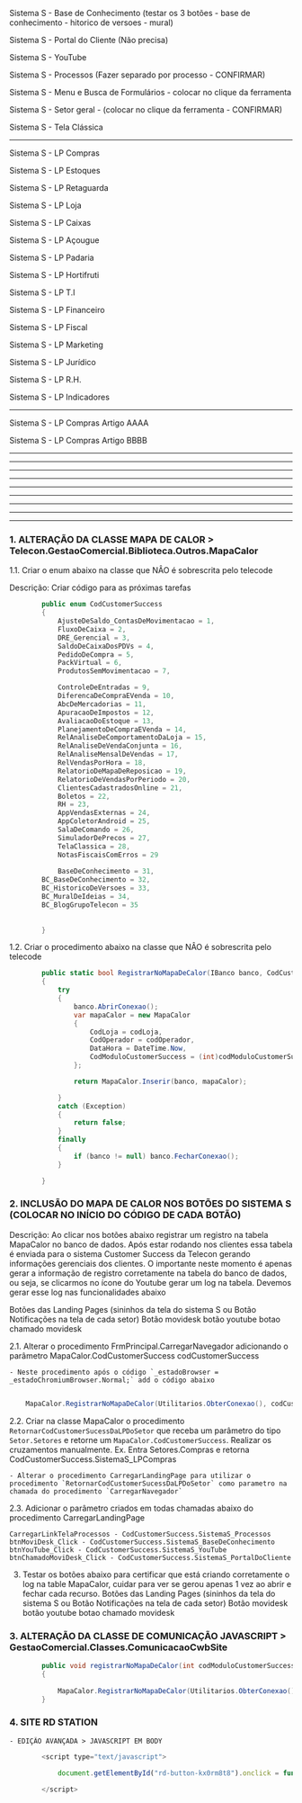 Sistema S - Base de Conhecimento (testar os 3 botões - base de conhecimento - hitorico de versoes - mural)

Sistema S - Portal do Cliente (Não precisa)

Sistema S - YouTube 

Sistema S - Processos (Fazer separado por processo - CONFIRMAR)

Sistema S - Menu e Busca de Formulários - colocar no clique da ferramenta

Sistema S - Setor geral - (colocar no clique da ferramenta - CONFIRMAR)

Sistema S - Tela Clássica 

--------------------------------------------------------------------------------------

Sistema S - LP Compras

Sistema S - LP Estoques

Sistema S - LP Retaguarda

Sistema S - LP Loja

Sistema S - LP Caixas

Sistema S - LP Açougue

Sistema S - LP Padaria

Sistema S - LP Hortifruti

Sistema S - LP T.I

Sistema S - LP Financeiro

Sistema S - LP Fiscal

Sistema S - LP Marketing

Sistema S - LP Jurídico

Sistema S - LP R.H.

Sistema S - LP Indicadores

--------------------------------------------------------------------------------------

Sistema S - LP Compras Artigo AAAA

Sistema S - LP Compras Artigo BBBB

--------------------------------------------------------------------------------------
--------------------------------------------------------------------------------------
--------------------------------------------------------------------------------------
--------------------------------------------------------------------------------------
--------------------------------------------------------------------------------------
--------------------------------------------------------------------------------------
--------------------------------------------------------------------------------------
--------------------------------------------------------------------------------------
--------------------------------------------------------------------------------------

### 1. ALTERAÇÃO DA CLASSE MAPA DE CALOR > Telecon.GestaoComercial.Biblioteca.Outros.MapaCalor

1.1. Criar o enum abaixo na classe que NÂO é sobrescrita pelo telecode

Descrição: Criar código para as próximas tarefas

``` csharp
        public enum CodCustomerSuccess
        {
            AjusteDeSaldo_ContasDeMovimentacao = 1,
            FluxoDeCaixa = 2,
            DRE_Gerencial = 3,
            SaldoDeCaixaDosPDVs = 4,
            PedidoDeCompra = 5,
            PackVirtual = 6,
            ProdutosSemMovimentacao = 7,

            ControleDeEntradas = 9,
            DiferencaDeCompraEVenda = 10,
            AbcDeMercadorias = 11,
            ApuracaoDeImpostos = 12,
            AvaliacaoDoEstoque = 13,
            PlanejamentoDeCompraEVenda = 14,
            RelAnaliseDeComportamentoDaLoja = 15,
            RelAnaliseDeVendaConjunta = 16,
            RelAnaliseMensalDeVendas = 17,
            RelVendasPorHora = 18,
            RelatorioDeMapaDeReposicao = 19,
            RelatorioDeVendasPorPeriodo = 20,
            ClientesCadastradosOnline = 21,
            Boletos = 22,
            RH = 23,
            AppVendasExternas = 24,
            AppColetorAndroid = 25,
            SalaDeComando = 26,
            SimuladorDePrecos = 27,
            TelaClassica = 28,
            NotasFiscaisComErros = 29
	    	    	    	    
     	    BaseDeConhecimento = 31,
	    BC_BaseDeConhecimento = 32,
	    BC_HistoricoDeVersoes = 33,
	    BC_MuralDeIdeias = 34,
	    BC_BlogGrupoTelecon = 35
	    
	    
        }
```


1.2. Criar o procedimento abaixo na classe que NÂO é sobrescrita pelo telecode

``` csharp
        public static bool RegistrarNoMapaDeCalor(IBanco banco, CodCustomerSuccess codModuloCustomerSuccess, int codOperador, int codLoja)
        {
            try
            {
                banco.AbrirConexao();
                var mapaCalor = new MapaCalor
                {
                    CodLoja = codLoja,
                    CodOperador = codOperador,
                    DataHora = DateTime.Now,
                    CodModuloCustomerSuccess = (int)codModuloCustomerSuccess
                };

                return MapaCalor.Inserir(banco, mapaCalor);

            }
            catch (Exception)
            {
                return false;
            }
            finally
            {
                if (banco != null) banco.FecharConexao();
            }

        }		
```



### 2. INCLUSÃO DO MAPA DE CALOR NOS BOTÕES DO SISTEMA S (COLOCAR NO INÍCIO DO CÓDIGO DE CADA BOTÃO)

Descrição: Ao clicar nos botões abaixo registrar um registro na tabela MapaCalor no banco de dados. Após estar rodando nos clientes essa tabela é enviada para o sistema Customer Success da Telecon gerando informações gerenciais dos clientes.
O importante neste momento é apenas gerar a informação de registro corretamente na tabela do banco de dados, ou seja, se clicarmos no ícone do Youtube gerar um log na tabela. Devemos gerar esse log nas funcionalidades abaixo

Botões das Landing Pages (sininhos da tela do sistema S ou Botão Notificações na tela de cada setor)
Botão movidesk
botão youtube
botao chamado  movidesk

2.1. Alterar o procedimento FrmPrincipal.CarregarNavegador adicionando o parâmetro MapaCalor.CodCustomerSuccess codCustomerSuccess

	- Neste procedimento após o código `_estadoBrowser = _estadoChromiumBrowser.Normal;` add o código abaixo
	
``` csharp

	MapaCalor.RegistrarNoMapaDeCalor(Utilitarios.ObterConexao(), codCustomerSuccess, VariaveisGlobais.CodOperador, VariaveisGlobais.CodLoja);	

```	

2.2. Criar na classe MapaCalor o procedimento `RetornarCodCustomerSucessDaLPDoSetor` que receba um parâmetro do tipo `Setor.Setores` e retorne um `MapaCalor.CodCustomerSuccess`. Realizar os cruzamentos manualmente. Ex. Entra Setores.Compras e retorna CodCustomerSuccess.SistemaS_LPCompras

	- Alterar o procedimento CarregarLandingPage para utilizar o procedimento `RetornarCodCustomerSucessDaLPDoSetor` como parametro na chamada do procedimento `CarregarNavegador`
	
2.3. Adicionar o parâmetro criados em todas chamadas abaixo do procedimento CarregarLandingPage

	CarregarLinkTelaProcessos - CodCustomerSuccess.SistemaS_Processos
	btnMoviDesk_Click - CodCustomerSuccess.SistemaS_BaseDeConhecimento
	btnYouTube_Click - CodCustomerSuccess.SistemaS_YouTube
	btnChamadoMoviDesk_Click - CodCustomerSuccess.SistemaS_PortalDoCliente


3. Testar os botões abaixo para certificar que está criando corretamente o log na table MapaCalor, cuidar para ver se gerou apenas 1 vez ao abrir e fechar cada recurso.
Botões das Landing Pages (sininhos da tela do sistema S ou Botão Notificações na tela de cada setor)
Botão movidesk
botão youtube
botao chamado  movidesk

			
### 3. ALTERAÇÃO DA CLASSE DE COMUNICAÇÃO JAVASCRIPT > GestaoComercial.Classes.ComunicacaoCwbSite


``` csharp
        public void registrarNoMapaDeCalor(int codModuloCustomerSuccess)
        {
            
            MapaCalor.RegistrarNoMapaDeCalor(Utilitarios.ObterConexao(), codModuloCustomerSuccess, VariaveisGlobais.CodOperador, VariaveisGlobais.CodLoja);
        }		
```	
		
### 4. SITE RD STATION
 	
	- EDIÇÃO AVANÇADA > JAVASCRIPT EM BODY

``` javascript
		<script type="text/javascript">
			
			document.getElementById("rd-button-kx0rm8t8").onclick = function () { ComunicacaoCwbSite.registrarNoMapaDeCalor(XXXXX); }

		</script>	
```		
